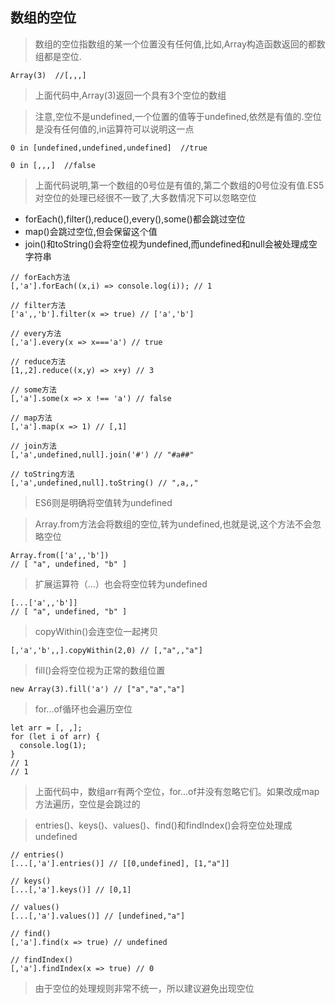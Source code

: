 ## 数组的空位
>数组的空位指数组的某一个位置没有任何值,比如,Array构造函数返回的都数组都是空位.
```
Array(3)  //[,,,]
```
>上面代码中,Array(3)返回一个具有3个空位的数组

>注意,空位不是undefined,一个位置的值等于undefined,依然是有值的.空位是没有任何值的,in运算符可以说明这一点
```
0 in [undefined,undefined,undefined]  //true

0 in [,,,]  //false
```
>上面代码说明,第一个数组的0号位是有值的,第二个数组的0号位没有值.ES5对空位的处理已经很不一致了,大多数情况下可以忽略空位
- forEach(),filter(),reduce(),every(),some()都会跳过空位
- map()会跳过空位,但会保留这个值
- join()和toString()会将空位视为undefined,而undefined和null会被处理成空字符串
```
// forEach方法
[,'a'].forEach((x,i) => console.log(i)); // 1

// filter方法
['a',,'b'].filter(x => true) // ['a','b']

// every方法
[,'a'].every(x => x==='a') // true

// reduce方法
[1,,2].reduce((x,y) => x+y) // 3

// some方法
[,'a'].some(x => x !== 'a') // false

// map方法
[,'a'].map(x => 1) // [,1]

// join方法
[,'a',undefined,null].join('#') // "#a##"

// toString方法
[,'a',undefined,null].toString() // ",a,,"
```
>ES6则是明确将空值转为undefined

>Array.from方法会将数组的空位,转为undefined,也就是说,这个方法不会忽略空位
```
Array.from(['a',,'b'])
// [ "a", undefined, "b" ]
```
>扩展运算符（...）也会将空位转为undefined
```
[...['a',,'b']]
// [ "a", undefined, "b" ]
```
>copyWithin()会连空位一起拷贝
```
[,'a','b',,].copyWithin(2,0) // [,"a",,"a"]
```
>fill()会将空位视为正常的数组位置
```
new Array(3).fill('a') // ["a","a","a"]
```
>for...of循环也会遍历空位
```
let arr = [, ,];
for (let i of arr) {
  console.log(1);
}
// 1
// 1
```
>上面代码中，数组arr有两个空位，for...of并没有忽略它们。如果改成map方法遍历，空位是会跳过的

>entries()、keys()、values()、find()和findIndex()会将空位处理成undefined
```
// entries()
[...[,'a'].entries()] // [[0,undefined], [1,"a"]]

// keys()
[...[,'a'].keys()] // [0,1]

// values()
[...[,'a'].values()] // [undefined,"a"]

// find()
[,'a'].find(x => true) // undefined

// findIndex()
[,'a'].findIndex(x => true) // 0
```
>由于空位的处理规则非常不统一，所以建议避免出现空位